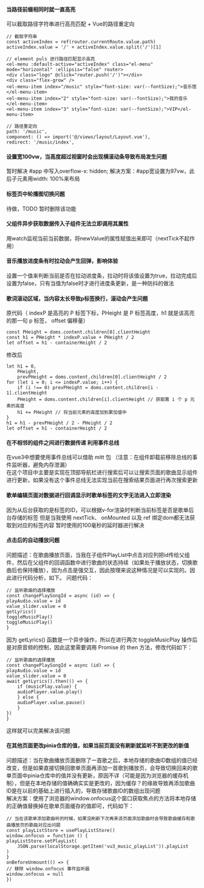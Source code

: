 #### 当路径前缀相同时就一直高亮
可以截取路径字符串进行高亮匹配 + Vue的路径重定向  

    // 截取字符串
    const activeIndex = ref(router.currentRoute.value.path)
    activeIndex.value = '/' + activeIndex.value.split('/')[1] 

    // element puls 进行路径匹配显示高亮
    <el-menu :default-active="activeIndex" class="el-menu" mode="horizontal" :ellipsis="false" router>
    <div class="logo" @click="router.push('/')"></div>
    <div class="flex-grow" />
    <el-menu-item index="/music" style="font-size: var(--fontSize);">音乐馆</el-menu-item>
    <el-menu-item index="2" style="font-size: var(--fontSize);">我的音乐</el-menu-item>
    <el-menu-item index="3" style="font-size: var(--fontSize);">VIP</el-menu-item>

    // 路径重定向
    path: '/music',
    component: () => import('@/views/layout/Layout.vue'),
    redirect: '/music/index',

#### 设置宽100vw，当高度超过视窗时会出现横滚动条导致布局发生问题
暂时解决 #app 中写入overflow-x: hidden;
解决方案：#app宽设置为97vw，此后子元素用width: 100%来布局

#### 标签页中轮播图切换问题
待做，TODO  暂时删除该功能

#### 父组件异步获取数据传入子组件无法立即调用其属性
用watch监视当前当前数据，将newValue的属性赋值出来即可（nextTick不起作用）

#### 音乐播放进度条有时拉动会产生回弹，影响体验
设置一个值来判断当前是否在拉动进度条，拉动时将该值设置为true，拉动完成后设置为false，只有当值为false时才进行进度条更新，是一种防抖的做法

#### 歌词滚动区域，当内容太长导致p标签换行，滚动会产生问题
原代码（ indexP 是高亮的 P 标签下标，PHeight 是 P 标签高度，h1 就是该高亮的那一句 p 标签， offset 偏移量）

    const PHeight = doms.content.children[0].clientHeight
    const h1 = PHeight * indexP.value + PHeight / 2
    let offset = h1 - containerHeight / 2

修改后

    let h1 = 0,
        PHeight,
        prevPHeight = doms.content.children[0].clientHeight / 2
    for (let i = 0; i <= indexP.value; i++) {
        if (i !== 0) prevPHeight = doms.content.children[i - 1].clientHeight
        PHeight = doms.content.children[i].clientHeight // 获取第 i 个 p 元素的高度
        h1 += PHeight // 将当前元素的高度加到累加值中
    }
    h1 = h1 - prevPHeight / 2 - PHeight / 2
    let offset = h1 - containerHeight / 2


#### 在不相邻的组件之间进行数据传递 利用事件总线 
在vue3中想要使用事件总线可以借助 mitt 包 （注意：在组件卸载前移除总线的事件监听器，避免内存泄漏）  
在这个项目中主要是实现在顶部导航栏进行搜索后可以让搜索页面的歌曲显示组件进行更新，如果没有这个事件总线无法实现当前在搜索结果页面进行再次搜索更新

#### 歌单编辑页面对数据进行回调显示时歌单标签的文字无法进入立即渲染
因为从后台获取的是标签的ID，可以根据v-for渲染时判断当前标签是否是歌单后台存储的标签
但是当我使用 nextTick、 onMounted 以及 ref 绑定dom都无法获取到对应的标签内容
暂时使用的100毫秒的延时器进行解决

#### 点击后的自动播放问题
问题描述：在歌曲播放页面，当我在子组件PlayList中点击对应列把id传给父组件，然后在父组件的回调函数中进行歌曲的状态持续（如果处于播放状态，切换歌曲后也保持播放），因为点击是强交互，因此按理来说这种情况是可以实现的。因此进行代码分析，如下。
问题代码：

    // 监听歌曲的选择播放
    const changePlaySongId = async (id) => {
    playAudio.value = id
    value_slider.value = 0
    getLyrics()
    toggleMusicPlay()
    toggleMusicPlay()
    }

因为 getLyrics() 函数是一个异步操作，所以在进行两次 toggleMusicPlay 操作后是对原音频的控制，因此这里需要调用 Promise 的 then 方法，修改代码如下：

    // 监听歌曲的选择播放
    const changePlaySongId = async (id) => {
    playAudio.value = id
    value_slider.value = 0
    await getLyrics().then(() => {
        if (musicPlay.value) {
        audioPlayer.value.play()
        } else {
        audioPlayer.value.pause()
        }
    })
    }

这样就可以完美解决该问题

#### 在其他页面更改pinia仓库的值，如果当前页面没有刷新就监听不到更改的新值
问题描述：当在歌曲播放页面删除了一首歌之后，本地存储的歌曲ID数组的值已经改变，但是如果直接切换回歌单页面再添加一首歌到播放页，会导致切换回来的歌单页面中pinia仓库中的值并没有更新，原因不详（可能是因为浏览器的缓存机制），但是在本地存储的值确确实实是更改的，因为缓存？的缘故导致再添加歌曲ID是在以前的基础上进行插入的，导致存储歌曲ID的数组出现问题  
解决方案：使用了浏览器的window.onfocus这个窗口获取焦点的方法将本地存储的正确值替换掉在歌单页面缓存的值即可，代码如下：

    // 当在该歌单添加歌曲听的时候，如果没刷新下次再来该页面添加歌曲时会导致歌曲缓存和歌曲播放页的歌曲对应出问题
    const playListStore = usePlayListStore()
    window.onfocus = function () {
    playListStore.setPlayList(
        JSON.parse(localStorage.getItem('vu3_music_playList')).playList
    )
    }
    onBeforeUnmount(() => {
    // 移除 window.onfocus 事件监听器
    window.onfocus = null
    })

